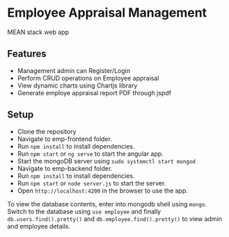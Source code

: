 # Employee Appraisal Management
MEAN stack web app

## Features

- Management admin can Register/Login 
- Perform CRUD operations on Employee appraisal
- View dynamic charts using Chartjs library
- Generate employe appraisal report PDF through jspdf

## Setup
 - Clone the repository
 - Navigate to emp-frontend folder.
 - Run `npm install` to install dependencies.
 - Run `npm start` or `ng serve` to start the angular app.
 - Start the mongoDB server using `sudo systemctl start mongod`
 - Navigate to emp-backend folder.
 - Run `npm install` to install dependencies.
 - Run `npm start` or `node server.js` to start the server.
 - Open `http://localhost:4200` in the browser to use the app.
 
 To view the database contents, enter into mongodb shell using `mongo`. Switch to the database using `use employee` and finally `db.users.find().pretty()` and `db.employee.find().pretty()` to view admin and employee details.
